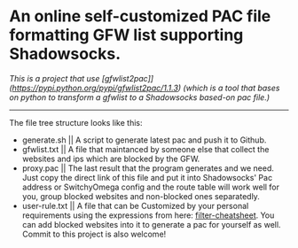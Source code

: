 

An online self-customized PAC file formatting GFW list supporting Shadowsocks.
===

*This is a project that use [gfwlist2pac]](https://pypi.python.org/pypi/gfwlist2pac/1.1.3) (which is a tool that bases on python to transform a gfwlist to a Shadowsocks based-on pac file.)*


<hr />

The file tree structure looks like this:
* generate.sh || A script to generate latest pac and push it to Github.
* gfwlist.txt || A file that maintanced by someone else that collect the websites and ips which are blocked by the GFW.
* proxy.pac || The last result that the program generates and we need. Just copy the direct link of this file and put it into Shadowsocks' Pac address or SwitchyOmega config and the route table will work well for you, group blocked websites and non-blocked ones separatedly.
* user-rule.txt || A file that can be Customized by your personal requirements using the expressions from here: [filter-cheatsheet](https://adblockplus.org/en/filter-cheatsheet). You can add blocked websites into it to generate a pac for yourself as well. Commit to this project is also welcome!

